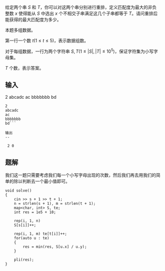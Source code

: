给定两个串 $S$ 和 $T$，你可以对这两个串分别进行重排，定义匹配度为最大的非负整数 $x$ 使得能从 $S$ 中选出 $x$ 个不相交子串满足这几个子串都等于 $T$。请问重排后能获得的最大匹配度为多少。

本题多组数据。  
  
第一行一个数 $t(1\leq t\leq 5)$，表示数据组数。  
  
对于每组数据，一行为两个字符串 $S,T(1\leq |S|,|T|\leq 10^5)$，保证字符集为小写字母集。

$T$ 个数，表示答案。

输入
--

 2 abcadc ac bbbbbbb bd

```
2
abcadc
ac
bbbbbbb
bd```

输出
--

 2 0

```


## 题解
我们这一题只需要考虑我们每一个小写字母出现的次数，然后我们再去用我们的简单的除以判断去一个最小值即可。
```text
void solve()
{
    cin >> s + 1 >> t + 1;
    n = strlen(s + 1), m = strlen(t + 1);
    map<char, int> S, te;
    int res = 1e5 + 10;
    
    rep(i, 1, n)
    S[s[i]]++;
    
    rep(i, 1, m) te[t[i]]++;
    for(auto u : te)
    {
        res = min(res, S[u.x] / u.y);
    }
    
    pli(res);
}
```
